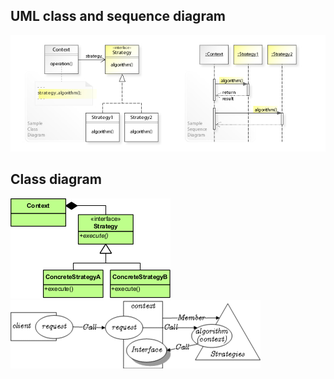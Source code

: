 ## UML class and sequence diagram
![img.png](resource/readme/img.png)

## Class diagram
![img_1.png](resource/readme/img_1.png)
![img_2.png](resource/readme/img_2.png)